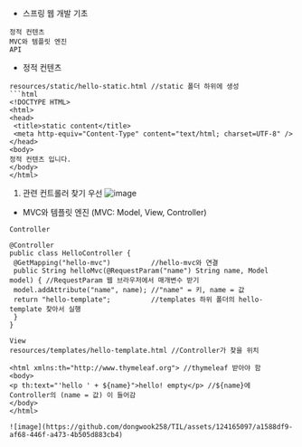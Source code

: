 * 스프링 웹 개발 기초
```
정적 컨텐츠
MVC와 템플릿 엔진
API
```

* 정적 컨텐츠
```
resources/static/hello-static.html //static 폴더 하위에 생성
```html
<!DOCTYPE HTML>
<html>
<head>
 <title>static content</title>
 <meta http-equiv="Content-Type" content="text/html; charset=UTF-8" />
</head>
<body>
정적 컨텐츠 입니다.
</body>
</html>
```
1. 관련 컨트롤러 찾기 우선
![image](https://github.com/dongwook258/TIL/assets/124165097/5229ab19-99e6-4f48-ae9b-3410e42abf49)

* MVC와 템플릿 엔진 (MVC: Model, View, Controller)

```
Controller

@Controller
public class HelloController {
 @GetMapping("hello-mvc")          //hello-mvc와 연결
 public String helloMvc(@RequestParam("name") String name, Model model) { //RequestParam 웹 브라우저에서 매개변수 받기
 model.addAttribute("name", name); //"name" = 키, name = 값
 return "hello-template";          //templates 하위 폴더의 hello-template 찾아서 실행
 }
}
```

```
View
resources/templates/hello-template.html //Controller가 찾을 위치

<html xmlns:th="http://www.thymeleaf.org"> //thymeleaf 받아야 함
<body>
<p th:text="'hello ' + ${name}">hello! empty</p> //${name}에 Controller의 (name = 값) 이 들어감
</body>
</html>
```
```
![image](https://github.com/dongwook258/TIL/assets/124165097/a1588df9-af68-446f-a473-4b505d883cb4)
